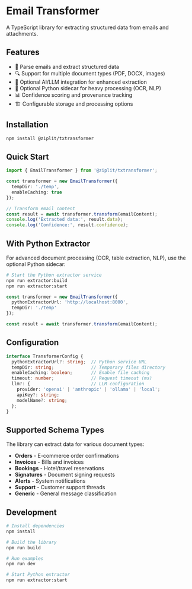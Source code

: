# Email Transformer

A TypeScript library for extracting structured data from emails and attachments.

## Features

- 📧 Parse emails and extract structured data
- 🔍 Support for multiple document types (PDF, DOCX, images)
- 🤖 Optional AI/LLM integration for enhanced extraction
- 🐍 Optional Python sidecar for heavy processing (OCR, NLP)
- 📊 Confidence scoring and provenance tracking
- 🏗️ Configurable storage and processing options

## Installation

```bash
npm install @ziplit/txtransformer
```

## Quick Start

```typescript
import { EmailTransformer } from '@ziplit/txtransformer';

const transformer = new EmailTransformer({
  tempDir: './temp',
  enableCaching: true
});

// Transform email content
const result = await transformer.transform(emailContent);
console.log('Extracted data:', result.data);
console.log('Confidence:', result.confidence);
```

## With Python Extractor

For advanced document processing (OCR, table extraction, NLP), use the optional Python sidecar:

```bash
# Start the Python extractor service
npm run extractor:build
npm run extractor:start
```

```typescript
const transformer = new EmailTransformer({
  pythonExtractorUrl: 'http://localhost:8000',
  tempDir: './temp'
});

const result = await transformer.transform(emailContent);
```

## Configuration

```typescript
interface TransformerConfig {
  pythonExtractorUrl?: string;  // Python service URL
  tempDir: string;              // Temporary files directory  
  enableCaching: boolean;       // Enable file caching
  timeout: number;              // Request timeout (ms)
  llm?: {                       // LLM configuration
    provider: 'openai' | 'anthropic' | 'ollama' | 'local';
    apiKey?: string;
    modelName?: string;
  };
}
```

## Supported Schema Types

The library can extract data for various document types:

- **Orders** - E-commerce order confirmations
- **Invoices** - Bills and invoices  
- **Bookings** - Hotel/travel reservations
- **Signatures** - Document signing requests
- **Alerts** - System notifications
- **Support** - Customer support threads
- **Generic** - General message classification

## Development

```bash
# Install dependencies
npm install

# Build the library
npm run build

# Run examples
npm run dev

# Start Python extractor
npm run extractor:start
